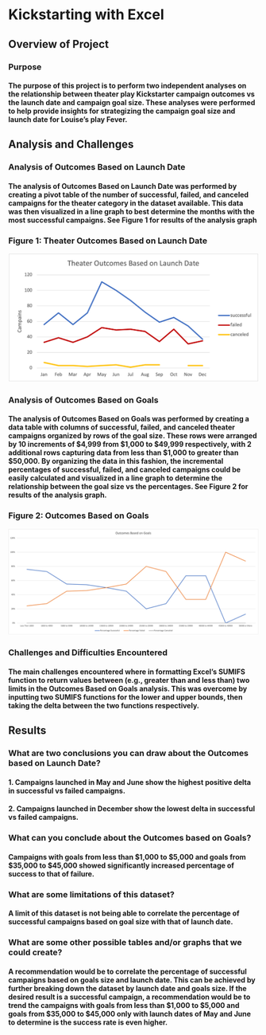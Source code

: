 # Kickstarting with Excel

## Overview of Project

### Purpose

####  The purpose of this project is to perform two independent analyses on the relationship between theater play Kickstarter campaign outcomes vs the launch date and campaign goal size. These analyses were performed to help provide insights for strategizing the campaign goal size and launch date for Louise’s play Fever.  

## Analysis and Challenges

### Analysis of Outcomes Based on Launch Date

#### The analysis of Outcomes Based on Launch Date was performed by creating a pivot table of the number of successful, failed, and canceled campaigns for the theater category in the dataset available. This data was then visualized in a line graph to best determine the months with the most successful campaigns. See Figure 1 for results of the analysis graph

### Figure 1: Theater Outcomes Based on Launch Date
![Theater Outcomes Based on Launch Date](https://github.com/Jarney903/kickstarter-analysis/blob/main/Theater_Outcomes_vs_Launch.png)

### Analysis of Outcomes Based on Goals

#### The analysis of Outcomes Based on Goals was performed by creating a data table with columns of successful, failed, and canceled theater campaigns organized by rows of the goal size. These rows were arranged by 10 increments of $4,999 from $1,000 to $49,999 respectively, with 2 additional rows capturing data from less than $1,000 to greater than $50,000. By organizing the data in this fashion, the incremental percentages of successful, failed, and canceled campaigns could be easily calculated and visualized in a line graph to determine the relationship between the goal size vs the percentages. See Figure 2 for results of the analysis graph. 

### Figure 2: Outcomes Based on Goals
![Outcomes Based on Goals](https://github.com/Jarney903/kickstarter-analysis/blob/main/Outcomes_vs_Goals.png)

### Challenges and Difficulties Encountered

#### The main challenges encountered where in formatting Excel’s SUMIFS function to return values between (e.g., greater than and less than) two limits in the Outcomes Based on Goals analysis. This was overcome by inputting two SUMIFS functions for the lower and upper bounds, then taking the delta between the two functions respectively.  

## Results

### What are two conclusions you can draw about the Outcomes based on Launch Date?

#### 1. Campaigns launched in May and June show the highest positive delta in successful vs failed campaigns.
#### 2. Campaigns launched in December show the lowest delta in successful vs failed campaigns.

### What can you conclude about the Outcomes based on Goals?

#### Campaigns with goals from less than $1,000 to $5,000 and goals from $35,000 to $45,000 showed significantly increased percentage of success to that of failure.

### What are some limitations of this dataset?

#### A limit of this dataset is not being able to correlate the percentage of successful campaigns based on goal size with that of launch date. 

### What are some other possible tables and/or graphs that we could create?

#### A recommendation would be to correlate the percentage of successful campaigns based on goals size and launch date. This can be achieved by further breaking down the dataset by launch date and goals size. If the desired result is a successful campaign, a recommendation would be to trend the campaigns with goals from less than $1,000 to $5,000 and goals from $35,000 to $45,000 only with launch dates of May and June to determine is the success rate is even higher. 







